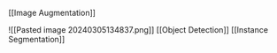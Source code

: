 [[Image Augmentation]]

![[Pasted image 20240305134837.png]]
[[Object Detection]]
[[Instance Segmentation]]